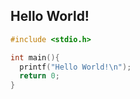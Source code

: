 ## Hello World!
```c++
#include <stdio.h>

int main(){
  printf("Hello World!\n");
  return 0;
}
```
